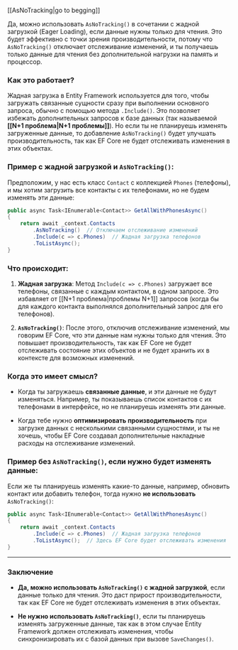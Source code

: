 [[AsNoTracking|go to begging]]

Да, можно использовать `AsNoTracking()` в сочетании с жадной загрузкой (Eager Loading), если данные нужны только для чтения. Это будет эффективно с точки зрения производительности, потому что `AsNoTracking()` отключает отслеживание изменений, и ты получаешь только данные для чтения без дополнительной нагрузки на память и процессор.

### Как это работает?
Жадная загрузка в Entity Framework используется для того, чтобы загружать связанные сущности сразу при выполнении основного запроса, обычно с помощью метода `.Include()`. Это позволяет избежать дополнительных запросов к базе данных (так называемой **[[N+1 проблема|N+1 проблемы]]**). Но если ты не планируешь изменять загруженные данные, то добавление `AsNoTracking()` будет улучшать производительность, так как EF Core не будет отслеживать изменения в этих объектах.

### Пример с жадной загрузкой и `AsNoTracking()`:

Предположим, у нас есть класс `Contact` с коллекцией `Phones` (телефоны), и мы хотим загрузить все контакты с их телефонами, но не будем изменять эти данные:

```csharp
public async Task<IEnumerable<Contact>> GetAllWithPhonesAsync()
{
    return await _context.Contacts
        .AsNoTracking()  // Отключаем отслеживание изменений
        .Include(c => c.Phones)  // Жадная загрузка телефонов
        .ToListAsync();
}
```

### Что происходит:

1. **Жадная загрузка**: Метод `Include(c => c.Phones)` загружает все телефоны, связанные с каждым контактом, в одном запросе. Это избавляет от [[N+1 проблема|проблемы N+1]] запросов (когда бы для каждого контакта выполнялся дополнительный запрос для его телефонов).

2. **`AsNoTracking()`**: После этого, отключив отслеживание изменений, мы говорим EF Core, что эти данные нам нужны только для чтения. Это повышает производительность, так как EF Core не будет отслеживать состояние этих объектов и не будет хранить их в контексте для возможных изменений.

### Когда это имеет смысл?

- Когда ты загружаешь **связанные данные**, и эти данные не будут изменяться. Например, ты показываешь список контактов с их телефонами в интерфейсе, но не планируешь изменять эти данные.
  
- Когда тебе нужно **оптимизировать производительность** при загрузке данных с несколькими связанными сущностями, и ты не хочешь, чтобы EF Core создавал дополнительные накладные расходы на отслеживание изменений.

### Пример без `AsNoTracking()`, если нужно будет изменять данные:

Если же ты планируешь изменять какие-то данные, например, обновить контакт или добавить телефон, тогда нужно **не использовать** `AsNoTracking()`:

```csharp
public async Task<IEnumerable<Contact>> GetAllWithPhonesAsync()
{
    return await _context.Contacts
        .Include(c => c.Phones)  // Жадная загрузка телефонов
        .ToListAsync();  // Здесь EF Core будет отслеживать изменения
}
```

---

### Заключение

- **Да, можно использовать `AsNoTracking()` с жадной загрузкой**, если данные только для чтения. Это даст прирост производительности, так как EF Core не будет отслеживать изменения в этих объектах.
  
- **Не нужно использовать `AsNoTracking()`**, если ты планируешь изменять загруженные данные, так как в этом случае Entity Framework должен отслеживать изменения, чтобы синхронизировать их с базой данных при вызове `SaveChanges()`.